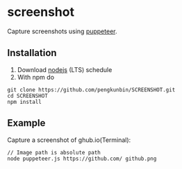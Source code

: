 # screenshot

Capture screenshots using [puppeteer](https://developers.google.com/web/tools/puppeteer/get-started).

## Installation
1. Download [nodejs](https://nodejs.org/en/) (LTS) schedule
2. With npm do
```
git clone https://github.com/pengkunbin/SCREENSHOT.git
cd SCREENSHOT
npm install
```

## Example

Capture a screenshot of ghub.io(Terminal):
```
// Image path is absolute path
node puppeteer.js https://github.com/ github.png
```